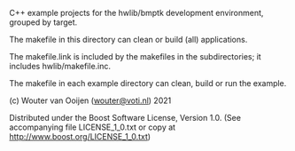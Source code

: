 C++ example projects for 
the hwlib/bmptk development environment,
grouped by target.

The makefile in this directory can 
clean or build (all) applications.

The makefile.link is included by the makefiles in 
the subdirectories; it includes hwlib/makefile.inc.

The makefile in each example directory can
clean, build or run the example.
      
(c) Wouter van Ooijen (wouter@voti.nl) 2021

Distributed under the Boost Software License, Version 1.0.
(See accompanying file LICENSE_1_0.txt or copy at 
http://www.boost.org/LICENSE_1_0.txt)     
     
      